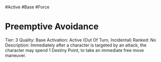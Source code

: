 #Active 
#Base 
#Force 

# Preemptive Avoidance
Tier: 3
Quality: Base
Activation: Active (Out Of Turn, Incidental)
Ranked: No
Description: Immediately after a character is targeted by an attack, the character may spend 1 Destiny Point, to take an immediate free move maneuver.